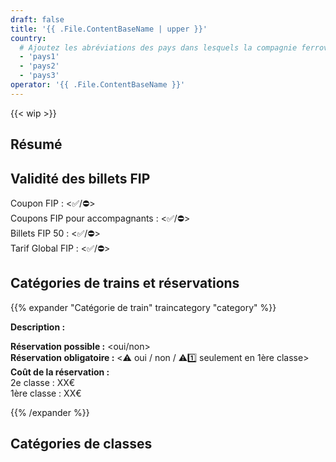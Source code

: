 ```yaml
---
draft: false
title: '{{ .File.ContentBaseName | upper }}'
country:
  # Ajoutez les abréviations des pays dans lesquels la compagnie ferroviaire opère.
  - 'pays1'
  - 'pays2'
  - 'pays3'
operator: '{{ .File.ContentBaseName }}'
---
```

<!-- Supprimez ce message si la page est complète -->
{{< wip >}}

<!--
  Brève description de la compagnie ferroviaire. Par exemple, le nom complet dans la langue locale, les noms alternatifs, et si c'est une compagnie privée ou publique.
-->

## Résumé

<!--
  Liste à puces des principales caractéristiques / règles FIP de la compagnie ferroviaire.
  Par exemple :
  - Les billets FIP 50 et les coupons FIP sont-ils acceptés ?
  - Y a-t-il une obligation de réservation ?
  - Existe-t-il d'autres conditions tarifaires particulières ou des dérogations par rapport aux autres compagnies FIP ?
-->

## Validité des billets FIP

Coupon FIP : <✅/⛔>  
Coupons FIP pour accompagnants : <✅/⛔>  
Billets FIP 50 : <✅/⛔>  
Tarif Global FIP : <✅/⛔>  

<!--
  Où les billets FIP 50 / coupons FIP sont-ils valables et quelles sont les restrictions ? Quel billet est nécessaire pour le voyage (par ex. billet FIP 50 continu ou coupons FIP des deux pays) ?
-->

## Catégories de trains et réservations

<!--
  Les réservations sont-elles possibles et où sont-elles obligatoires ?
-->

<!--
  Pour chaque catégorie de train, une section distincte peut être ajoutée selon le modèle suivant :
  Dans le titre, les emojis suivants peuvent être utilisés :
  - ⚠️ pour une obligation générale de réservation ou des suppléments
  - 1️⃣ pour une obligation de réservation en 1ère classe uniquement
  - ⛔ pour une non-validité FIP
  - ℹ️ pour des confusions possibles avec d'autres compagnies ferroviaires / catégories de train
-->
{{% expander "Catégorie de train" traincategory "category" %}}
<!-- Remplacez "Catégorie de train" par le nom de la catégorie, par ex. TGV, ICE -->
**Description :**  
<!-- Description de la catégorie -->
**Réservation possible :** <oui/non>  
**Réservation obligatoire :** <⚠️ oui / non / ⚠️1️⃣ seulement en 1ère classe>  
**Coût de la réservation :**  
2e classe : XX€  
1ère classe : XX€  
<!-- Si FIP n’est pas accepté, ajoutez ceci :
**FIP :** ⛔ FIP non accepté
-->
<!-- Si les tarifs globaux FIP sont disponibles, ajoutez ceci :
**Tarif Global FIP :**
-->
{{% /expander %}}

## Catégories de classes

<!--
  Si les classes disponibles vont au-delà de la 1re et 2e classe classiques, elles peuvent être décrites ici. Sinon, vous pouvez supprimer cette section.
-->

<!--
**Standard** : Comparable à la 2e classe.  
**Plus** : 1re classe sans service à bord. Un pass FI
